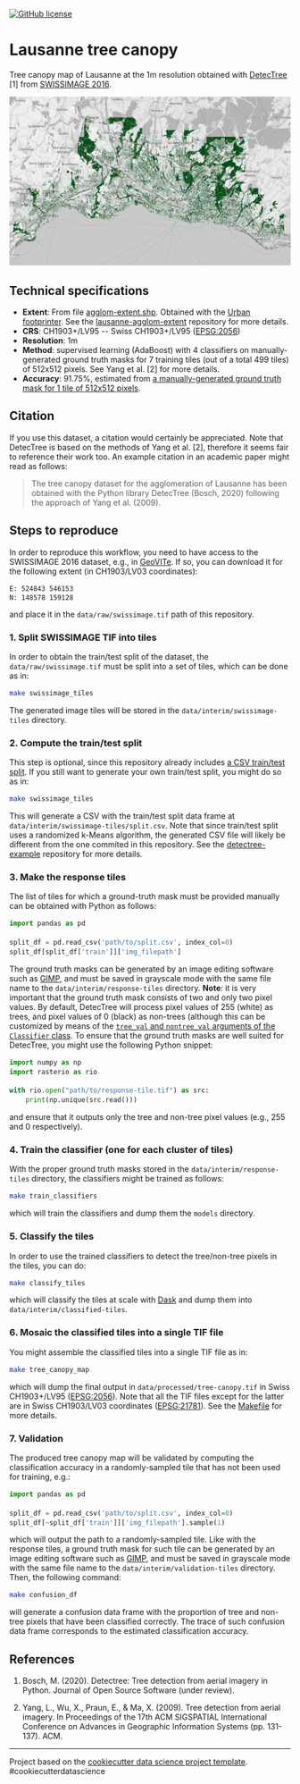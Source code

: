[![GitHub license](https://img.shields.io/github/license/martibosch/lausanne-tree-canopy.svg)](https://github.com/martibosch/lausanne-tree-canopy/blob/master/LICENSE)

# Lausanne tree canopy

Tree canopy map of Lausanne at the 1m resolution obtained with [DetecTree](https://github.com/martibosch/detectree) [1] from [SWISSIMAGE 2016](https://shop.swisstopo.admin.ch/en/products/images/ortho_images).

![Figure](figure.png)

## Technical specifications

* **Extent**: From file [agglom-extent.shp](https://github.com/martibosch/lausanne-tree-canopy/blob/master/data/raw/agglom-extent.shp). Obtained with the [Urban footprinter](https://github.com/martibosch/urban-footprinter). See the [lausanne-agglom-extent](https://github.com/martibosch/lausanne-agglom-extent) repository for more details.
* **CRS**: CH1903+/LV95 -- Swiss CH1903+/LV95 ([EPSG:2056](https://epsg.io/2056))
* **Resolution**: 1m
* **Method**: supervised learning (AdaBoost) with 4 classifiers on manually-generated ground truth masks for 7 training tiles (out of a total 499 tiles) of 512x512 pixels. See Yang et al. [2] for more details.
* **Accuracy**: 91.75%, estimated from [a manually-generated ground truth mask for 1 tile of 512x512 pixels](https://github.com/martibosch/lausanne-tree-canopy/blob/master/data/interim/validation-tiles/tile_16384-2560.tif).

## Citation

If you use this dataset, a citation would certainly be appreciated. Note that DetecTree is based on the methods of Yang et al. [2], therefore it seems fair to reference their work too. An example citation in an academic paper might read as follows:

> The tree canopy dataset for the agglomeration of Lausanne has been obtained with the Python library DetecTree (Bosch, 2020) following the approach of Yang et al. (2009).

## Steps to reproduce

In order to reproduce this workflow, you need to have access to the SWISSIMAGE 2016 dataset, e.g., in [GeoVITe](https://geovite.ethz.ch). If so, you can download it for the following extent (in CH1903/LV03 coordinates):

```
E: 524843 546153
N: 148578 159128
```

and place it in the `data/raw/swissimage.tif` path of this repository.

### 1. Split SWISSIMAGE TIF into tiles

In order to obtain the train/test split of the dataset, the `data/raw/swissimage.tif` must be split into a set of tiles, which can be done as in:

```bash
make swissimage_tiles
```

The generated image tiles will be stored in the `data/interim/swissimage-tiles` directory.

### 2. Compute the train/test split

This step is optional, since this repository already includes [a CSV train/test split](https://github.com/martibosch/lausanne-tree-canopy/blob/master/data/interim/swissimage-tiles/split.csv). If you still want to generate your own train/test split, you might do so as in:

```bash
make swissimage_tiles
```

This will generate a CSV with the train/test split data frame at `data/interim/swissimage-tiles/split.csv`. Note that since train/test split uses a randomized k-Means algorithm, the generated CSV file will likely be different from the one commited in this repository. See the [detectree-example](https://github.com/martibosch/detectree-example) repository for more details.

### 3. Make the response tiles

The list of tiles for which a ground-truth mask must be provided manually can be obtained with Python as follows:

```python
import pandas as pd

split_df = pd.read_csv('path/to/split.csv', index_col=0)
split_df[split_df['train']]['img_filepath']
```

The ground truth masks can be generated by an image editing software such as [GIMP](https://www.gimp.org/), and must be saved in grayscale mode with the same file name to the `data/interim/response-tiles` directory.
**Note**: it is very important that the ground truth mask consists of two and only two pixel values. By default, DetecTree will process pixel values of 255 (white) as trees, and pixel values of 0 (black) as non-trees (although this can be customized by means of the [`tree_val` and `nontree_val` arguments of the `Classifier` class](https://detectree.readthedocs.io/en/latest/pixel_classification.html#detectree.Classifier). To ensure that the ground truth masks are well suited for DetecTree, you might use the following Python snippet:

```python
import numpy as np
import rasterio as rio

with rio.open("path/to/response-tile.tif") as src:
    print(np.unique(src.read()))
```

and ensure that it outputs only the tree and non-tree pixel values (e.g., 255 and 0 respectively).


### 4. Train the classifier (one for each cluster of tiles)

With the proper ground truth masks stored in the `data/interim/response-tiles` directory, the classifiers might be trained as follows:


```bash
make train_classifiers
```

which will train the classifiers and dump them the `models` directory.

### 5. Classify the tiles

In order to use the trained classifiers to detect the tree/non-tree pixels in the tiles, you can do:

```bash
make classify_tiles
```

which will classify the tiles at scale with [Dask](https://dask.org/) and dump them into `data/interim/classified-tiles`.

### 6. Mosaic the classified tiles into a single TIF file

You might assemble the classified tiles into a single TIF file as in:

```bash
make tree_canopy_map
```

which will dump the final output in `data/processed/tree-canopy.tif` in Swiss CH1903+/LV95 ([EPSG:2056](https://epsg.io/2056)). Note that all the TIF files except for the latter are in Swiss CH1903/LV03 coordinates ([EPSG:21781](https://epsg.io/21781)). See the [Makefile](https://github.com/martibosch/lausanne-tree-canopy/blob/master/Makefile.csv#L150-L157) for more details.

### 7. Validation

The produced tree canopy map will be validated by computing the classification accuracy in a randomly-sampled tile that has not been used for training, e.g.:

```python
import pandas as pd

split_df = pd.read_csv('path/to/split.csv', index_col=0)
split_df[~split_df['train']]['img_filepath'].sample(1)
```

which will output the path to a randomly-sampled tile. Like with the response tiles, a ground truth mask for such tile can be generated by an image editing software such as [GIMP](https://www.gimp.org/), and must be saved in grayscale mode with the same file name to the `data/interim/validation-tiles` directory. Then, the following command:

```bash
make confusion_df
```

will generate a confusion data frame with the proportion of tree and non-tree pixels that have been classified correctly. The trace of such confusion data frame corresponds to the estimated classification accuracy.

## References

1. Bosch, M. (2020). Detectree: Tree detection from aerial imagery in Python. Journal of Open Source  Software (under review).

2. Yang, L., Wu, X., Praun, E., & Ma, X. (2009). Tree detection from aerial imagery. In Proceedings of the 17th ACM SIGSPATIAL International Conference on Advances in Geographic Information Systems (pp. 131-137). ACM.

--------

Project based on the [cookiecutter data science project template](https://drivendata.github.io/cookiecutter-data-science). #cookiecutterdatascience
